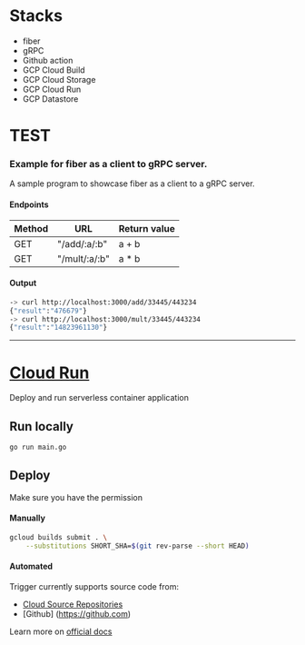 # Stacks
- fiber
- gRPC
- Github action
- GCP Cloud Build
- GCP Cloud Storage
- GCP Cloud Run
- GCP Datastore

# TEST


### Example for fiber as a client to gRPC server.

A sample program to showcase fiber as a client to a gRPC server.

#### Endpoints

| Method | URL           | Return value |
| ------ | ------------- | ------------ |
| GET    | "/add/:a/:b"  | a + b        |
| GET    | "/mult/:a/:b" | a \* b       |

#### Output

```bash
-> curl http://localhost:3000/add/33445/443234
{"result":"476679"}
-> curl http://localhost:3000/mult/33445/443234
{"result":"14823961130"}
```

-----
# [Cloud Run](https://cloud.google.com/run)
Deploy and run serverless container application

## Run locally
```bash
go run main.go
```

## Deploy
Make sure you have the permission

#### Manually
```bash
gcloud builds submit . \
    --substitutions SHORT_SHA=$(git rev-parse --short HEAD)
```

#### Automated
Trigger currently supports source code from:
 - [Cloud Source Repositories](https://cloud.google.com/source-repositories)
 - [Github] (https://github.com)

 Learn more on [official docs](https://cloud.google.com/cloud-build/docs/automating-builds/create-manage-triggers)